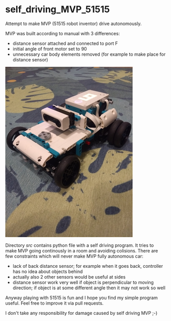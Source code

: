 # self_driving_MVP_51515
Attempt to make MVP (51515 robot inventor) drive autonomously.

MVP was built according to manual with 3 differences:
- distance sensor attached and connected to port F
- initial angle of front motor set to 90
- unnecessary car body elements removed (for example to make place for distance sensor)

![alt text](https://github.com/kowalpy/self_driving_MVP_51515/blob/main/img/mvp_with_distance_sensor.jpg "Example of MVP with distance sensor")

Directory _src_ contains python file with a self driving program. It tries to make MVP going continously in a room and avoiding colisions. There are few constraints which will never make MVP fully autonomous car:
- lack of back distance sensor; for example when it goes back, controller has no idea about objects behind
- actually also 2 other sensors would be useful at sides
- distance sensor work very well if object is perpendicular to moving direction; if object is at some different angle then it may not work so well

Anyway playing with 51515 is fun and I hope you find my simple program useful. Feel free to improve it via pull requests.

I don't take any responsibility for damage caused by self driving MVP ;-)

